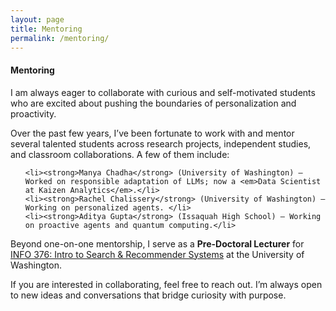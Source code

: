 ```yaml
---
layout: page
title: Mentoring
permalink: /mentoring/
---
```


<div class="docs-section" id="mentoring">
  <h4>Mentoring</h4>

  <p>
  I am always eager to collaborate with curious and self-motivated students who are excited about pushing the boundaries of personalization and proactivity.
  </p>

  <p>
  Over the past few years, I’ve been fortunate to work with and mentor several talented students across research projects, independent studies, and classroom collaborations. A few of them include:
  </p>

  <ul>
    
    <li><strong>Manya Chadha</strong> (University of Washington) – Worked on responsible adaptation of LLMs; now a <em>Data Scientist at Kaizen Analytics</em>.</li>
    <li><strong>Rachel Chalissery</strong> (University of Washington) – Working on personalized agents. </li>
    <li><strong>Aditya Gupta</strong> (Issaquah High School) – Working on proactive agents and quantum computing.</li>
  </ul>

  <p>
  Beyond one-on-one mentorship, I serve as a <strong>Pre-Doctoral Lecturer</strong> for 
  <a href="https://ischool.uw.edu/people/faculty/profile/kaur13" target="_blank">INFO 376: Intro to Search & Recommender Systems</a> at the University of Washington. 
  </p>

  <p>
  If you are interested in collaborating, feel free to reach out. I’m always open to new ideas and conversations that bridge curiosity with purpose.
  </p>
</div>
